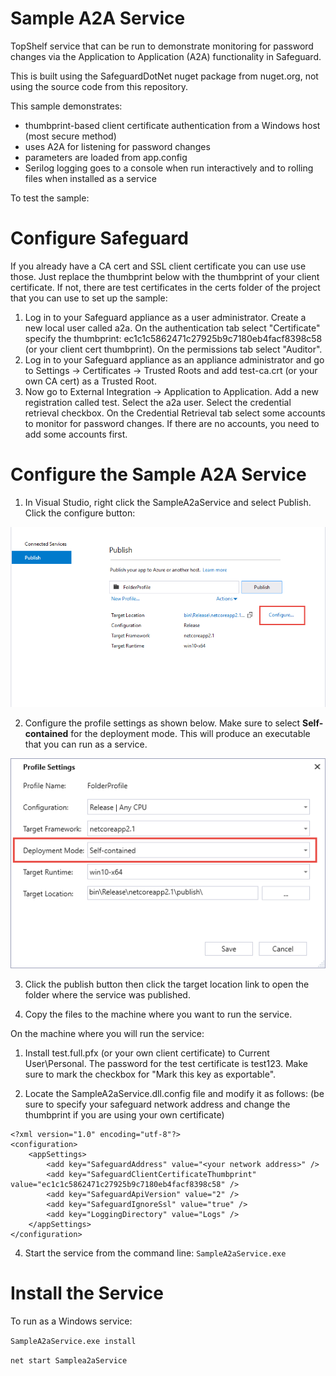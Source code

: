 Sample A2A Service
==================

TopShelf service that can be run to demonstrate monitoring for password changes via the Application to Application (A2A) functionality in Safeguard.

This is built using the SafeguardDotNet nuget package from nuget.org, not using the source code from
this repository.

This sample demonstrates:

- thumbprint-based client certificate authentication from a Windows host (most secure method)
- uses A2A for listening for password changes
- parameters are loaded from app.config
- Serilog logging goes to a console when run interactively and to rolling files when installed as a service


To test the sample:

Configure Safeguard
===================

If you already have a CA cert and SSL client certificate you can use use those. Just replace the thumbprint below with the thumbprint of your client certificate. If not, there are test certificates in the certs folder of the project that you can use to set up the sample:

1. Log in to your Safeguard appliance as a user administrator. Create a new local user called a2a. On the authentication tab select "Certificate" specify the thumbprint: ec1c1c5862471c27925b9c7180eb4facf8398c58 (or your client cert thumbprint). On the permissions tab select "Auditor".
2. Log in to your Safeguard appliance as an appliance administrator and go to Settings -> Certificates -> Trusted Roots and add test-ca.crt (or your own CA cert) as a Trusted Root.
3. Now go to External Integration -> Application to Application. Add a new registration called test. Select the a2a user. Select the  credential retrieval checkbox. On the Credential Retrieval tab select some accounts to monitor for password changes. If there are no accounts, you need to add some accounts first.
 

Configure the Sample A2A Service
================================
1. In Visual Studio, right click the SampleA2aService and select Publish. Click the configure button:

![Publish Settings](help/i1.png)

2. Configure the profile settings as shown below. Make sure to select **Self-contained** for the deployment mode. This will produce an executable that you can run as a service.

![Publish Profile Settings](help/i2.png)

3. Click the publish button then click the target location link to open the folder where the service was published.

4. Copy the files to the machine where you want to run the service. 

On the machine where you will run the service:

1. Install test.full.pfx (or your own client certificate) to Current User\Personal. The password for the test certificate is test123. Make sure to mark the checkbox for "Mark this key as exportable". 

2. Locate the SampleA2aService.dll.config file and modify it as follows: (be sure to specify your safeguard network address and change the thumbprint if you are using your own certificate)

```
<?xml version="1.0" encoding="utf-8"?>
<configuration>
    <appSettings>
        <add key="SafeguardAddress" value="<your network address>" />
        <add key="SafeguardClientCertificateThumbprint" value="ec1c1c5862471c27925b9c7180eb4facf8398c58" />
        <add key="SafeguardApiVersion" value="2" />
        <add key="SafeguardIgnoreSsl" value="true" />
        <add key="LoggingDirectory" value="Logs" />
    </appSettings>
</configuration>
```
4. Start the service from the command line: `SampleA2aService.exe`

Install the Service
===================

To run as a Windows service:

`SampleA2aService.exe install`

`net start Samplea2aService`
